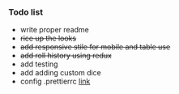 ### Todo list
+ write proper readme
+ <del>rice up the looks
+ <del>add responsive stile for mobile and table use
+ <del>add roll history using redux
+ add testing
+ add adding custom dice
+ config .prettierrc [link](https://prettier.io/docs/en/options.html)
